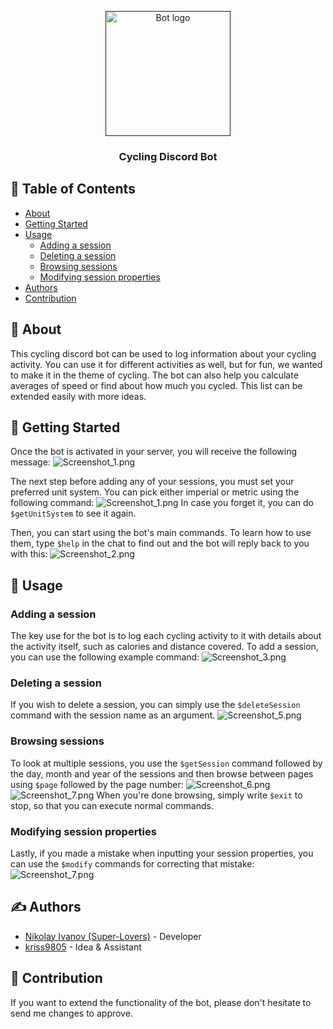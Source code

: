 <p align="center">
  <a href="" rel="noopener">
 <img width=200px height=200px src="header.png" alt="Bot logo"></a>
</p>

<h3 align="center">Cycling Discord Bot</h3>

## 📝 Table of Contents

* [About](#about)
* [Getting Started](#getting-started)
* [Usage](#usage)
	* [Adding a session](#adding-session)
	* [Deleting a session](#deleting-session)
	* [Browsing sessions](#browsing-sessions)
	* [Modifying session properties](#modifying-session)
* [Authors](#authors)
* [Contribution](#contribution)



## 🧐 About <a name = "about"></a>

This cycling discord bot can be used to log information about your cycling activity. You can use it for different activities as well, but for fun, we wanted to make it in the theme of cycling. The bot can also help you calculate averages of speed or find about how much you cycled. This list can be extended easily with more ideas. 



## 🏁 Getting Started <a name = "getting-started"></a>
Once the bot is activated in your server, you will receive the following message:
![Screenshot_1.png](Screenshot_1.png)

The next step before adding any of your sessions, you must set your preferred unit system. You can pick either imperial or metric using the following command:
![Screenshot_1.png](Screenshot_4.png)
In case you forget it, you can do ``$getUnitSystem`` to see it again.

Then, you can start using the bot's main commands. To learn how to use them, type ``$help`` in the chat to find out and the bot will reply back to you with this:
![Screenshot_2.png](Screenshot_2.png)

## 🎈 Usage <a name = "usage"></a>
### Adding a session <a name = "adding-session"></a>
The key use for the bot is to log each cycling activity to it with details about the activity itself, such as calories and distance covered. To add a session, you can use the following example command:
![Screenshot_3.png](Screenshot_3.png)

### Deleting a session <a name = "deleting-session"></a>
If you wish to delete a session, you can simply use the ``$deleteSession`` command with the session name as an argument.
![Screenshot_5.png](Screenshot_5.png)

### Browsing sessions <a name = "browsing-sessions"></a>
To look at multiple sessions, you use the ``$getSession`` command followed by the day, month and year of the sessions and then browse between pages using ``$page`` followed by the page number:
![Screenshot_6.png](Screenshot_6.png)
![Screenshot_7.png](Screenshot_7.png)
When you're done browsing, simply write ``$exit`` to stop, so that you can execute normal commands.

### Modifying session properties <a name = "modifying-session"></a>
Lastly, if you made a mistake when inputting your session properties, you can use the  ``$modify`` commands for correcting that mistake:
![Screenshot_7.png](Screenshot_8.png)


## ✍️ Authors <a name = "authors"></a>
* [Nikolay Ivanov (Super-Lovers)](https://github.com/Super-Lovers) - Developer
* [kriss9805](https://github.com/kriss9805) - Idea & Assistant

## 🎁 Contribution <a name = "contribution"></a>
If you want to extend the functionality of the bot, please don't hesitate to send me changes to approve.